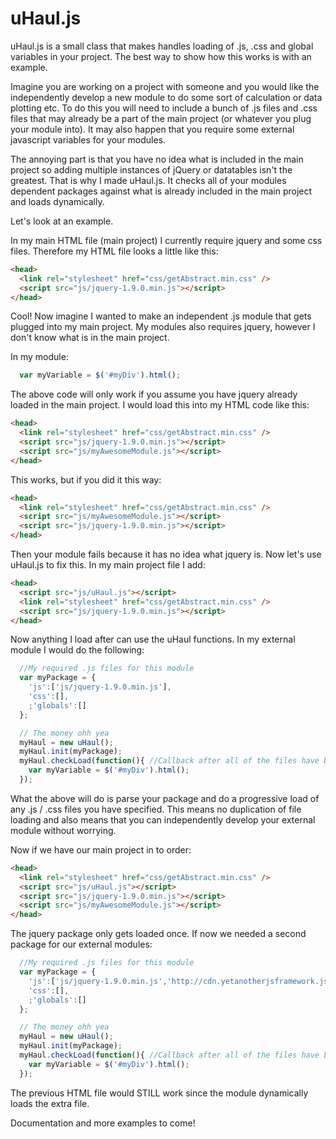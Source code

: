 # uHaul.js

uHaul.js is a small class that makes handles loading of .js, .css and global variables in your project.
The best way to show how this works is with an example.

Imagine you are working on a project with someone and you would like the independently develop a new
module to do some sort of calculation or data plotting etc.  To do this you will need to include a bunch
of .js files and .css files that may already be a part of the main project (or whatever you plug your module into).
It may also happen that you require some external javascript variables for your modules.

The annoying part is that you have no idea what is included in the main project so adding multiple instances of jQuery or datatables isn't the greatest.  That is why I made uHaul.js.  It checks all of your modules dependent packages against what is already included in the main project and loads dynamically.

Let's look at an example.

In my main HTML file (main project) I currently require jquery and some css files.  Therefore my HTML file looks a little like this:

```HTML
<head>
  <link rel="stylesheet" href="css/getAbstract.min.css" />
  <script src="js/jquery-1.9.0.min.js"></script>
</head>
```

Cool!  Now imagine I wanted to make an independent .js module that gets plugged into my main project.  My modules also requires jquery, however I don't know what is in the main project.

In my module:
```javascript
  var myVariable = $('#myDiv').html();
```
The above code will only work if you assume you have jquery already loaded in the main project.  I would load this into my HTML code like this:

```HTML
<head>
  <link rel="stylesheet" href="css/getAbstract.min.css" />
  <script src="js/jquery-1.9.0.min.js"></script>
  <script src="js/myAwesomeModule.js"></script>
</head>
```
This works, but if you did it this way:
```HTML
<head>
  <link rel="stylesheet" href="css/getAbstract.min.css" />
  <script src="js/myAwesomeModule.js"></script>
  <script src="js/jquery-1.9.0.min.js"></script>
</head>
```
Then your module fails because it has no idea what jquery is.  Now let's use uHaul.js to fix this.  In my main project file I add:
```HTML
<head>
  <script src="js/uHaul.js"></script>
  <link rel="stylesheet" href="css/getAbstract.min.css" />
  <script src="js/jquery-1.9.0.min.js"></script>
</head>
```
Now anything I load after can use the uHaul functions.  In my external module I would do the following:
```javascript
  //My required .js files for this module
  var myPackage = {
    'js':['js/jquery-1.9.0.min.js'],
    'css':[],
    ;'globals':[]
  };

  // The money ohh yea
  myHaul = new uHaul();
  myHaul.init(myPackage);
  myHaul.checkLoad(function(){ //Callback after all of the files have been checked.
    var myVariable = $('#myDiv').html();
  });

```
What the above will do is parse your package and do a progressive load of any .js / .css files you have specified.  This means no duplication of file loading and also means that you can independently develop your external module without worrying.

Now if we have our main project in to order:
```HTML
<head>
  <link rel="stylesheet" href="css/getAbstract.min.css" />
  <script src="js/uHaul.js"></script>
  <script src="js/jquery-1.9.0.min.js"></script>
  <script src="js/myAwesomeModule.js"></script>
</head>
```
The jquery package only gets loaded once.  If now we needed a second package for our external modules:
```javascript
  //My required .js files for this module
  var myPackage = {
    'js':['js/jquery-1.9.0.min.js','http://cdn.yetanotherjsframework.js'],
    'css':[],
    ;'globals':[]
  };

  // The money ohh yea
  myHaul = new uHaul();
  myHaul.init(myPackage);
  myHaul.checkLoad(function(){ //Callback after all of the files have been checked.
    var myVariable = $('#myDiv').html();
  });
```

The previous HTML file would STILL work since the module dynamically loads the extra file.


Documentation and more examples to come!
